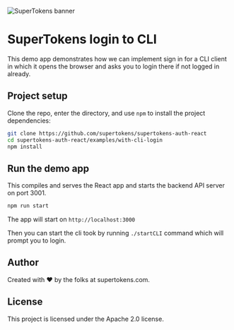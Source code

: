 ![SuperTokens banner](https://raw.githubusercontent.com/supertokens/supertokens-logo/master/images/Artboard%20%E2%80%93%2027%402x.png)

# SuperTokens login to CLI

This demo app demonstrates how we can implement sign in for a CLI client in which it opens the browser and asks you to login there if not logged in already.

## Project setup

Clone the repo, enter the directory, and use `npm` to install the project dependencies:

```bash
git clone https://github.com/supertokens/supertokens-auth-react
cd supertokens-auth-react/examples/with-cli-login
npm install
```

## Run the demo app

This compiles and serves the React app and starts the backend API server on port 3001.

```bash
npm run start
```

The app will start on `http://localhost:3000`

Then you can start the cli took by running `./startCLI` command which will prompt you to login.

## Author

Created with :heart: by the folks at supertokens.com.

## License

This project is licensed under the Apache 2.0 license.
